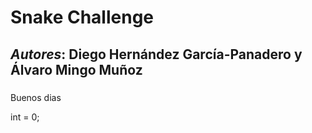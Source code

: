 #  Snake Challenge
##  *Autores*: Diego Hernández García-Panadero y Álvaro Mingo Muñoz
###  

Buenos dias

int = 0;


